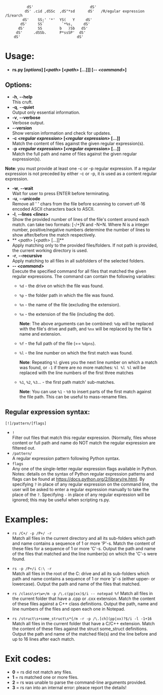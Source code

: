 ```
          dS'                          dS'
         dS' .cid ,dSSc  ,dS"*sd      dS'   /R/egular expression /S/earch
        dS'    SS;' '*'  YS(   Y     dS'
       dS'     SS`        `*%s,     dS'
      dS'      SS        b   )Sb   dS'
     dS'     .dSSb.      P*ssSP'  dS'
    dS'                          dS'
```
Usage:
======
* **rs.py [*options*] [*\<path>* [*\<path>* [...]]] [-- *\<command>*]**

Options:
--------
*  **-h**, **--help**<br/>
    This cruft.
*  **-q**, **--quiet**<br/>
    Output only essential information.
*  **-v**, **--verbose**<br/>
    Verbose output.
*  **--version**<br/>
    Show version information and check for updates.
*  **-c *\<regular expression>* [*\<regular expression>* [...]]**<br/>
    Match the content of files against the given regular expression(s).
*  **-p *\<regular expression>* [*\<regular expression>* [...]]**<br/>
    Match the full path and name of files against the given regular
    expression(s).

**Note**: you must provide at least one -c or -p regular expression. If a
regular expression is not preceded by either -c or -p, it is used as a
content regular expression.

*  **-w**, **--wait**<br/>
    Wait for user to press ENTER before terminating.
*  **-u**, **--unicode**<br/>
    Remove all ' ' chars from the file before scanning to convert utf-16
    encoded ASCII characters back to ASCII.
*  **-l**, **--lines *\<lines>***<br/>
    Show the provided number of lines of the file's content around each match.
    <lines> can take two formats: [-/+]N and -N+N.
    Where N is a integer number, positive/negative numbers determine the number
    of lines to show after/before the match respectively.
*  ** *\<path>* [*\<path>* [...]]**<br/>
    Apply matching only to the provided files/folders. If not path is
    provided, the current working directory is used.
*  **-r**, **--recursive**<br/>
    Apply matching to all files in all subfolders of the selected folders.
*  **-- *\<command>***<br/>
    Execute the specified command for all files that matched the given
    regular expressions. The command can contain the following variables:
    * `%d` - the drive on which the file was found.
    * `%p` - the folder path in which the file was found.
    * `%n` - the name of the file (excluding the extension).
    * `%x` - the extension of the file (including the dot).
    
      **Note**: The above arguments can be combined: `%dp` will be replaced with
      the file's drive and path, and `%nx` will be replaced by the file's name
      and extension.
    * `%f` - the full path of the file (== `%dpns`).
    * `%l` - the line number on which the first match was found.
    
      **Note**: Repeating `%l` gives you the next line number on which a match was
      found, or `-1` if there are no more matches: `%l %l %l` will be replaced
      with the line numbers of the first three matches
    * `%1`, `%2`, `%3`... - the first path match' sub-matches.
    
      **Note**: You can use `%1` - `%9` to insert parts of the first match against
      the file path. This can be useful to mass-rename files.

Regular expression syntax:
--------------------------
  `[!]/pattern/[flags]`

* `!`<br/>
    Filter out files that match this regular expression. (Normally, files whose
    content or full path and name do NOT match the regular expression are
    filtered out.
* `/pattern/`<br/>
    A regular expression pattern following Python syntax.
* `flags`<br/>
    Any one of the single-letter regular expression flags available in Python.
  Notes: details on the syntax of Python regular expression patterns and flags
  can be found at https://docs.python.org/2/library/re.html.
  By specifying `?` in place of any regular expression on the command line,
  the user will be asked to enter a regular expression manually to take the
  place of the `?`. Specifying `-` in place of any regular expression will be
  ignored; this may be useful when scripting rs.py.

Examples:
=========
+ `rs /C+/ -p /P+/ -r`<br/>
    Match all files in the current directory and all its sub-folders which path
    and name contains a sequence of 1 or more 'P'-s. Match the  content of
    these files for a sequence of 1 or more 'C'-s. Output the path and name of
    the files that matched and the line number(s) on which the 'C'-s were found.

+ `rs -p /P+/i C:\ -r`<br/>
    Match all files in the root of the C: drive and all its sub-folders which
    path and name contains a sequence of 1 or more 'p'-s (either upper- or
    lowercase). Output the path and name of the files that matched.

+ `rs /class\s+\w+/m -p /\.c(pp|xx)$/i -- notepad %f`
    Match all files in the current folder that have a .cpp or .cxx extension.
    Match the content of these files against a C++ class definitions. Output
    the path, name and line numbers of the files and open each one in Notepad.

* `rs /struct\s+some_struct\s*{/m -r -p /\.[ch](pp|xx)?$/i -l -1+16`
    Match all files in the current folder that have a C/C++ extension.
    Match the content of these files against the struct some_struct
    definitions. Output the path and name of the matched file(s) and the line
    before and up to 16 lines after each match.

Exit codes:
===========
+ **0** = rs did not match any files.
+ **1** = rs matched one or more files.
+ **2** = rs was unable to parse the command-line arguments provided.
+ **3** = rs ran into an internal error: pleace report the details!
```
